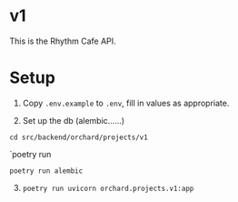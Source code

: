 # v1

This is the Rhythm Cafe API.

# Setup

1. Copy `.env.example` to `.env`, fill in values as appropriate.

2. Set up the db (alembic......)

`cd src/backend/orchard/projects/v1`

`poetry run 

`poetry run alembic `

3. `poetry run uvicorn orchard.projects.v1:app`